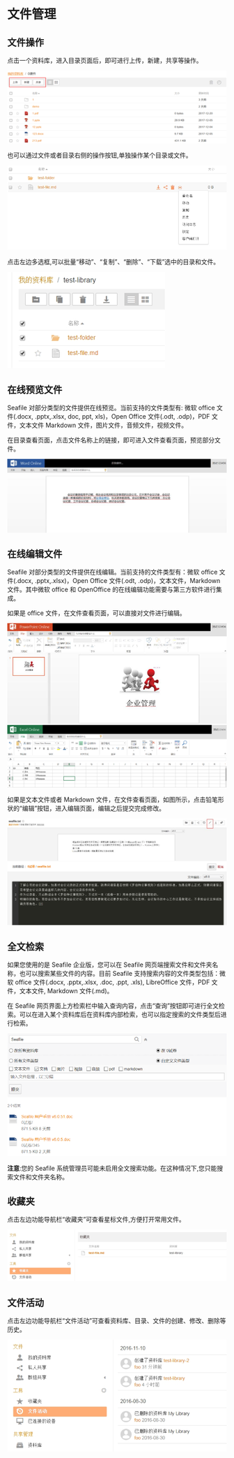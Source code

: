 # 文件管理

## 文件操作

点击一个资料库，进入目录页面后，即可进行上传，新建，共享等操作。

![](./imgs/dir-view.png)

也可以通过文件或者目录右侧的操作按钮,单独操作某个目录或文件。

![](./imgs/dir-3.png)

点击左边多选框,可以批量“移动”、“复制”、“删除”、“下载”选中的目录和文件。

![](./imgs/dir-2.png)

## 在线预览文件

Seafile 对部分类型的文件提供在线预览。当前支持的文件类型有: 微软 office 文件(.docx, .pptx,.xlsx, doc, ppt, xls)，Open Office 文件(.odt, .odp)，PDF 文件，文本文件 Markdown 文件，图片文件，音频文件，视频文件。

在目录查看页面，点击文件名称上的链接，即可进入文件查看页面，预览部分文件。

![](./imgs/file-view.png)

## 在线编辑文件

Seafile 对部分类型的文件提供在线编辑。当前支持的文件类型有：微软 office 文件(.docx, .pptx,.xlsx)，Open Office 文件(.odt, .odp)，文本文件，Markdown 文件。其中微软 office 和 OpenOffice 的在线编辑功能需要与第三方软件进行集成。

如果是 office 文件，在文件查看页面，可以直接对文件进行编辑。

![](./imgs/ppt-edit.png)
![](./imgs/excel-edit.png)

如果是文本文件或者 Markdown 文件，在文件查看页面，如图所示，点击铅笔形状的“编辑”按钮，进入编辑页面，编辑之后提交完成修改。

![](./imgs/text-view.png)
![](./imgs/text-edit.png)

## 全文检索

如果您使用的是 Seafile 企业版，您可以在 Seafile 网页端搜索文件和文件夹名称，也可以搜索某些文件的内容。目前 Seafile 支持搜索内容的文件类型包括：微软 office 文件(.docx, .pptx,.xlsx, .doc, .ppt, .xls), LibreOffice 文件，PDF 文件，文本文件, Markdown 文件(.md)。

在 Seafile 网页界面上方检索栏中输入查询内容，点击“查询”按钮即可进行全文检索。可以在进入某个资料库后在资料库内部检索，也可以指定搜索的文件类型后进行检索。

![](./imgs/search.png)

**注意**:您的 Seafile 系统管理员可能未启用全文搜索功能。在这种情况下,您只能搜索文件和文件夹名称。

## 收藏夹

点击左边功能导航栏“收藏夹”可查看星标文件,方便打开常用文件。

![](./imgs/starred.png)

## 文件活动

点击左边功能导航栏“文件活动”可查看资料库、目录、文件的创建、修改、删除等历史。

![](./imgs/activity.png)